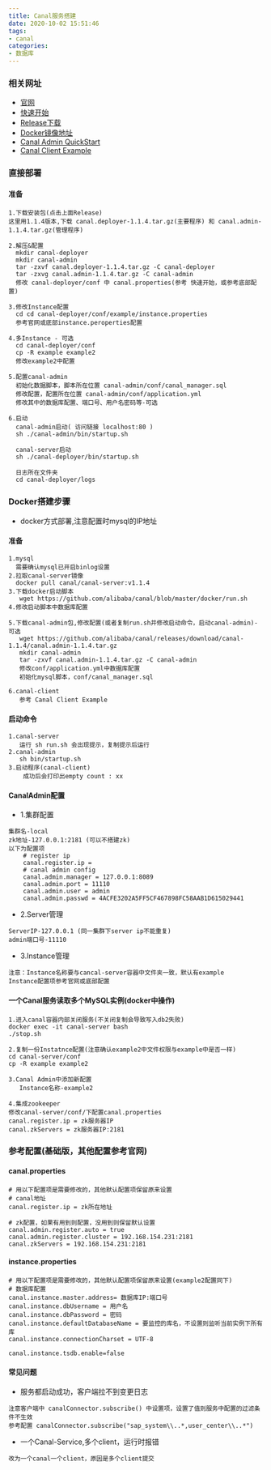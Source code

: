 ```yaml
---
title: Canal服务搭建
date: 2020-10-02 15:51:46
tags: 
- canal
categories: 
- 数据库
---
```


### 相关网址
- [官网](https://github.com/alibaba/canal/wiki/Home)
- [快速开始](https://github.com/alibaba/canal/wiki/QuickStart)
- [Release下载](https://github.com/alibaba/canal/releases)
- [Docker镜像地址](https://hub.docker.com/r/canal/canal-server/tags/)
- [Canal Admin QuickStart](https://github.com/alibaba/canal/wiki/Canal-Admin-QuickStart)
- [Canal Client Example](https://github.com/alibaba/canal/wiki/ClientExample)

### 直接部署
#### 准备
```text
1.下载安装包(点击上面Release)
这里用1.1.4版本,下载 canal.deployer-1.1.4.tar.gz(主要程序) 和 canal.admin-1.1.4.tar.gz(管理程序)

2.解压&配置
  mkdir canal-deployer
  mkdir canal-admin
  tar -zxvf canal.deployer-1.1.4.tar.gz -C canal-deployer
  tar -zxvg canal.admin-1.1.4.tar.gz -C canal-admin
  修改 canal-deployer/conf 中 canal.properties(参考 快速开始，或参考底部配置)

3.修改Instance配置
  cd cd canal-deployer/conf/example/instance.properties
  参考官网或底部instance.peroperties配置

4.多Instance - 可选
  cd canal-deployer/conf
  cp -R example example2
  修改example2中配置

5.配置canal-admin
  初始化数据脚本，脚本所在位置 canal-admin/conf/canal_manager.sql
  修改配置，配置所在位置 canal-admin/conf/application.yml
  修改其中的数据库配置、端口号、用户名密码等-可选

6.启动
  canal-admin启动( 访问链接 localhost:80 )
  sh ./canal-admin/bin/startup.sh
  
  canal-server启动
  sh ./canal-deployer/bin/startup.sh
  
  日志所在文件夹
  cd canal-deployer/logs
```

### Docker搭建步骤
- docker方式部署,注意配置时mysql的IP地址
#### 准备
```text
1.mysql
  需要确认mysql已开启binlog设置
2.拉取canal-server镜像
  docker pull canal/canal-server:v1.1.4
3.下载docker启动脚本
   wget https://github.com/alibaba/canal/blob/master/docker/run.sh
4.修改启动脚本中数据库配置

5.下载canal-admin包,修改配置(或者复制run.sh并修改启动命令，启动canal-admin)-可选
   wget https://github.com/alibaba/canal/releases/download/canal-1.1.4/canal.admin-1.1.4.tar.gz
   mkdir canal-admin
   tar -zxvf canal.admin-1.1.4.tar.gz -C canal-admin
   修改conf/application.yml中数据库配置
   初始化mysql脚本，conf/canal_manager.sql
   
6.canal-client
   参考 Canal Client Example
```

#### 启动命令
```text
1.canal-server
   运行 sh run.sh 会出现提示，复制提示后运行
2.canal-admin
   sh bin/startup.sh
3.启动程序(canal-client)
    成功后会打印出empty count : xx
```

#### CanalAdmin配置

- 1.集群配置
```text
集群名-local
zk地址-127.0.0.1:2181 (可以不搭建zk)
以下为配置项
    # register ip
    canal.register.ip =
    # canal admin config
    canal.admin.manager = 127.0.0.1:8089
    canal.admin.port = 11110
    canal.admin.user = admin
    canal.admin.passwd = 4ACFE3202A5FF5CF467898FC58AAB1D615029441
```

- 2.Server管理
```text
ServerIP-127.0.0.1 (同一集群下server ip不能重复)
admin端口号-11110

```

- 3.Instance管理
```text
注意：Instance名称要与cancal-server容器中文件夹一致，默认有example
Instance配置项参考官网或底部配置

```

#### 一个Canal服务读取多个MySQL实例(docker中操作)
```text
1.进入canal容器内部关闭服务(不关闭复制会导致写入db2失败)
docker exec -it canal-server bash
./stop.sh

2.复制一份Instatnce配置(注意确认example2中文件权限与example中是否一样)
cd canal-server/conf
cp -R example example2

3.Canal Admin中添加新配置
   Instance名称-example2

4.集成zookeeper
修改canal-server/conf/下配置canal.properties
canal.register.ip = zk服务器IP
canal.zkServers = zk服务器IP:2181
```

### 参考配置(基础版，其他配置参考官网)

#### canal.properties
```text
# 用以下配置项是需要修改的，其他默认配置项保留原来设置
# canal地址
canal.register.ip = zk所在地址

# zk配置，如果有用到则配置，没用到则保留默认设置
canal.admin.register.auto = true
canal.admin.register.cluster = 192.168.154.231:2181
canal.zkServers = 192.168.154.231:2181
```

#### instance.properties
```text
# 用以下配置项是需要修改的，其他默认配置项保留原来设置(example2配置同下)
# 数据库配置
canal.instance.master.address= 数据库IP:端口号
canal.instance.dbUsername = 用户名 
canal.instance.dbPassword = 密码
canal.instance.defaultDatabaseName = 要监控的库名，不设置则监听当前实例下所有库
canal.instance.connectionCharset = UTF-8

canal.instance.tsdb.enable=false

```

#### 常见问题
- 服务都启动成功，客户端拉不到变更日志
```text
注意客户端中 canalConnector.subscribe() 中设置项，设置了值则服务中配置的过滤条件不生效
参考配置 canalConnector.subscribe("sap_system\\..*,user_center\\..*")
```

- 一个Canal-Service,多个client，运行时报错
```text
改为一个canal一个client，原因是多个client提交
```